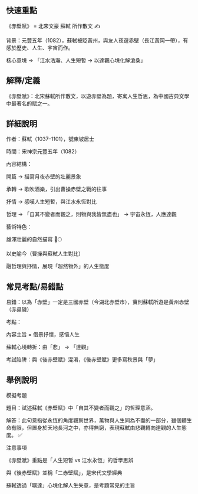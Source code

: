 ## 快速重點

《赤壁賦》 = 北宋文豪 蘇軾 所作散文 ✍️

背景：元豐五年（1082），蘇軾被貶黃州，與友人夜遊赤壁（長江黃岡一帶），有感於歷史、人生、宇宙而作。

核心意境 → 「江水浩瀚、人生短暫 → 以達觀心境化解滄桑」


## 解釋/定義

《赤壁賦》：北宋蘇軾所作散文，以遊赤壁為題，寄寓人生哲思，為中國古典文學中最著名的賦之一。


## 詳細說明

作者：蘇軾（1037–1101），號東坡居士

時間：宋神宗元豐五年（1082）

內容結構：

開篇 → 描寫月夜赤壁的壯麗景象

承轉 → 歌吹酒樂，引出曹操赤壁之戰的往事

抒情 → 感嘆人生短暫，與江水永恆對比

哲理 → 「自其不變者而觀之，則物與我皆無盡也」 → 宇宙永恆，人應達觀

藝術特色：

雄渾壯麗的自然描寫 🌊🌕

以史喻今（曹操與蘇軾人生對比）

融哲理與抒情，展現「超然物外」的人生態度


## 常見考點/易錯點

易錯：以為「赤壁」一定是三國赤壁（今湖北赤壁市），實則蘇軾所遊是黃州赤壁（赤鼻磯）

考點：

內容主旨 = 借景抒懷，感悟人生

蘇軾心境轉折：由「悲」 → 「達觀」

考試陷阱：與《後赤壁賦》混淆，《後赤壁賦》更多寫秋景與「夢」


## 舉例說明

模擬考題

題目：試述蘇軾《赤壁賦》中「自其不變者而觀之」的哲理意涵。

解答：此句意指從永恆的角度觀察世界，萬物與人生同為不盡的一部分，雖個體生命有限，但置身於天地長河之中，亦得無窮，表現蘇軾由悲觀轉向達觀的人生態度。 ✅

注意事項

《赤壁賦》重點是「人生短暫 vs 江水永恆」的哲學思辨

與《後赤壁賦》並稱「二赤壁賦」，是宋代文學經典

蘇軾透過「曠達」心境化解人生失意，是考題常見的主旨
